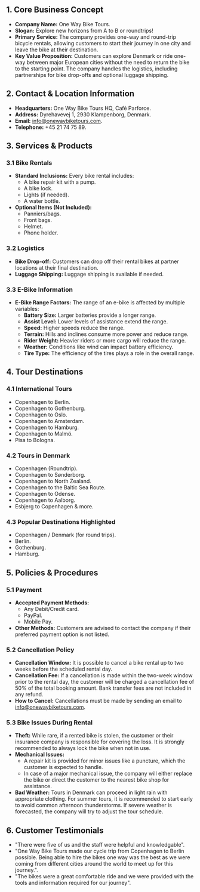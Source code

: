 ## **1. Core Business Concept**

*   **Company Name:** One Way Bike Tours.
*   **Slogan:** Explore new horizons from A to B or roundtrips!
*   **Primary Service:** The company provides one-way and round-trip bicycle rentals, allowing customers to start their journey in one city and leave the bike at their destination.
*   **Key Value Proposition:** Customers can explore Denmark or ride one-way between major European cities without the need to return the bike to the starting point. The company handles the logistics, including partnerships for bike drop-offs and optional luggage shipping.

## **2. Contact & Location Information**

*   **Headquarters:** One Way Bike Tours HQ, Café Parforce.
*   **Address:** Dyrehavevej 1, 2930 Klampenborg, Denmark.
*   **Email:** info@onewaybiketours.com.
*   **Telephone:** +45 21 74 75 89.

## **3. Services & Products**

### **3.1 Bike Rentals**

*   **Standard Inclusions:** Every bike rental includes:
    *   A bike repair kit with a pump.
    *   A bike lock.
    *   Lights (if needed).
    *   A water bottle.
*   **Optional Items (Not Included):**
    *   Panniers/bags.
    *   Front bags.
    *   Helmet.
    *   Phone holder.

### **3.2 Logistics**

*   **Bike Drop-off:** Customers can drop off their rental bikes at partner locations at their final destination.
*   **Luggage Shipping:** Luggage shipping is available if needed.

### **3.3 E-Bike Information**

*   **E-Bike Range Factors:** The range of an e-bike is affected by multiple variables:
    *   **Battery Size:** Larger batteries provide a longer range.
    *   **Assist Level:** Lower levels of assistance extend the range.
    *   **Speed:** Higher speeds reduce the range.
    *   **Terrain:** Hills and inclines consume more power and reduce range.
    *   **Rider Weight:** Heavier riders or more cargo will reduce the range.
    *   **Weather:** Conditions like wind can impact battery efficiency.
    *   **Tire Type:** The efficiency of the tires plays a role in the overall range.

## **4. Tour Destinations**

### **4.1 International Tours**

*   Copenhagen to Berlin.
*   Copenhagen to Gothenburg.
*   Copenhagen to Oslo.
*   Copenhagen to Amsterdam.
*   Copenhagen to Hamburg.
*   Copenhagen to Malmö.
*   Pisa to Bologna.

### **4.2 Tours in Denmark**

*   Copenhagen (Roundtrip).
*   Copenhagen to Sønderborg.
*   Copenhagen to North Zealand.
*   Copenhagen to the Baltic Sea Route.
*   Copenhagen to Odense.
*   Copenhagen to Aalborg.
*   Esbjerg to Copenhagen & more.

### **4.3 Popular Destinations Highlighted**

*   Copenhagen / Denmark (for round trips).
*   Berlin.
*   Gothenburg.
*   Hamburg.

## **5. Policies & Procedures**

### **5.1 Payment**

*   **Accepted Payment Methods:**
    *   Any Debit/Credit card.
    *   PayPal.
    *   Mobile Pay.
*   **Other Methods:** Customers are advised to contact the company if their preferred payment option is not listed.

### **5.2 Cancellation Policy**

*   **Cancellation Window:** It is possible to cancel a bike rental up to two weeks before the scheduled rental day.
*   **Cancellation Fee:** If a cancellation is made within the two-week window prior to the rental day, the customer will be charged a cancellation fee of 50% of the total booking amount. Bank transfer fees are not included in any refund.
*   **How to Cancel:** Cancellations must be made by sending an email to info@onewaybiketours.com.

### **5.3 Bike Issues During Rental**

*   **Theft:** While rare, if a rented bike is stolen, the customer or their insurance company is responsible for covering the loss. It is strongly recommended to always lock the bike when not in use.
*   **Mechanical Issues:**
    *   A repair kit is provided for minor issues like a puncture, which the customer is expected to handle.
    *   In case of a major mechanical issue, the company will either replace the bike or direct the customer to the nearest bike shop for assistance.
*   **Bad Weather:** Tours in Denmark can proceed in light rain with appropriate clothing. For summer tours, it is recommended to start early to avoid common afternoon thunderstorms. If severe weather is forecasted, the company will try to adjust the tour schedule.

## **6. Customer Testimonials**

*   "There were five of us and the staff were helpful and knowledgable".
*   "One Way Bike Tours made our cycle trip from Copenhagen to Berlin possible. Being able to hire the bikes one way was the best as we were coming from different cities around the world to meet up for this journey.".
*   "The bikes were a great comfortable ride and we were provided with the tools and information required for our journey".